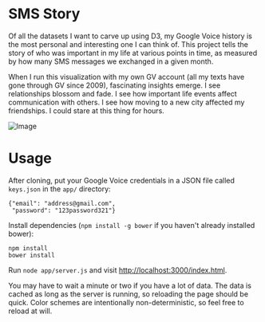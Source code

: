 SMS Story
=========

Of all the datasets I want to carve up using D3, my Google Voice history is the most personal and interesting one I can think of.  This project tells the story of who was important in my life at various points in time, as measured by how many SMS messages we exchanged in a given month.

When I run this visualization with my own GV account (all my texts have gone through GV since 2009), fascinating insights emerge.  I see relationships blossom and fade.  I see how important life events affect communication with others.  I see how moving to a new city affected my friendships.  I could stare at this thing for hours.

![Image](http://cl.ly/image/23403P1c2b0Y/sms-story.png)

Usage
=====

After cloning, put your Google Voice credentials in a JSON file called `keys.json` in the `app/` directory:

```
{"email": "address@gmail.com",
 "password": "123password321"}
```

Install dependencies (`npm install -g bower` if you haven't already installed bower):
```
npm install
bower install
```

Run `node app/server.js` and visit [http://localhost:3000/index.html](http://localhost:3000/index.html).

You may have to wait a minute or two if you have a lot of data.  The data is cached as long as the server is running, so reloading the page should be quick.  Color schemes are intentionally non-deterministic, so feel free to reload at will.


